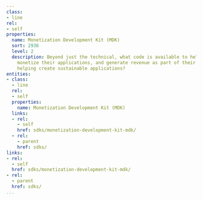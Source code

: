 ```yaml
---
class:
- line
rel:
- self
properties:
  name: Monetization Development Kit (MDK)
  sort: 2936
  level: 2
  description: Beyond just the technical, what code is available to help API consumers
    monetize their applications, and generate revenue as part of their integration,
    helping create sustainable applications?
entities:
- class:
  - line
  rel:
  - self
  properties:
    name: Monetization Development Kit (MDK)
  links:
  - rel:
    - self
    href: sdks/monetization-development-kit-mdk/
  - rel:
    - parent
    href: sdks/
links:
- rel:
  - self
  href: sdks/monetization-development-kit-mdk/
- rel:
  - parent
  href: sdks/
...
```

